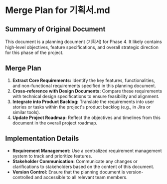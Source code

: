 # Merge Plan for 기획서.md

## Summary of Original Document
This document is a planning document (기획서) for Phase 4. It likely contains high-level objectives, feature specifications, and overall strategic direction for this phase of the project.

## Merge Plan
1.  **Extract Core Requirements:** Identify the key features, functionalities, and non-functional requirements specified in this planning document.
2.  **Cross-reference with Design Documents:** Compare these requirements with technical design specifications to ensure feasibility and alignment.
3.  **Integrate into Product Backlog:** Translate the requirements into user stories or tasks within the project's product backlog (e.g., in Jira or similar tools).
4.  **Update Project Roadmap:** Reflect the objectives and timelines from this document in the overall project roadmap.

## Implementation Details
-   **Requirement Management:** Use a centralized requirement management system to track and prioritize features.
-   **Stakeholder Communication:** Communicate any changes or clarifications to stakeholders based on the content of this document.
-   **Version Control:** Ensure that the planning document is version-controlled and accessible to all relevant team members.
